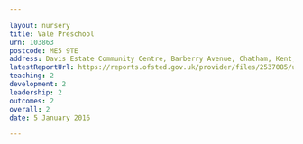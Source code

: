 ```yaml
---

layout: nursery
title: Vale Preschool
urn: 103863
postcode: ME5 9TE
address: Davis Estate Community Centre, Barberry Avenue, Chatham, Kent, ME5 9TE
latestReportUrl: https://reports.ofsted.gov.uk/provider/files/2537085/urn/103863.pdf
teaching: 2
development: 2
leadership: 2
outcomes: 2
overall: 2
date: 5 January 2016

---
```

